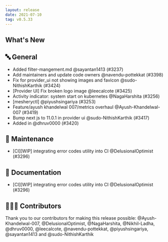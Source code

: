 ```yaml
---
layout: release
date: 2021-07-10
tag: v0.5.33
---
```


## What's New
## 🔤 General
- Added filter-mangement.md @sayantan1413 (#3237)
- Add maintainers and update code owners @navendu-pottekkat (#3398)
- Fix for provider_ui not showing images and favicon @sudo-NithishKarthik (#3424)
- [Provider UI] Fix broken logo image @leecalcote (#3425)
- Activity indicator: system start on kubernetes @NagaHarshita (#3256)
- [mesheryctl]  @piyushsingariya (#3253)
- Feature/ayush khandelwal 007/metrics overhaul @Ayush-Khandelwal-007 (#3419)
- Bump next js to 11.0.1 in provider ui @sudo-NithishKarthik (#3417)
- Added  in  @dhruv0000 (#3420)

## 🧰 Maintenance

- [CI][WIP] integrating error codes utility into CI @DelusionalOptimist (#3296)

## 📖 Documentation

- [CI][WIP] integrating error codes utility into CI @DelusionalOptimist (#3296)

## 👨🏽‍💻 Contributors

Thank you to our contributors for making this release possible:
@Ayush-Khandelwal-007, @DelusionalOptimist, @NagaHarshita, @Nikhil-Ladha, @dhruv0000, @leecalcote, @navendu-pottekkat, @piyushsingariya, @sayantan1413 and @sudo-NithishKarthik
 
